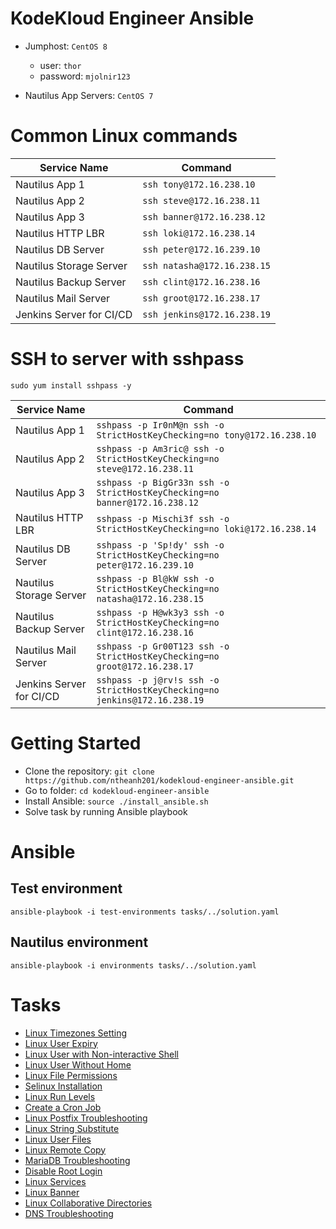 # KodeKloud Engineer Ansible

- Jumphost: `CentOS 8`
    - user: `thor`
    - password: `mjolnir123`

- Nautilus App Servers: `CentOS 7`

# Common Linux commands

| Service Name             | Command                     |
| ------------------------ | --------------------------- |
| Nautilus App 1           | `ssh tony@172.16.238.10`    |
| Nautilus App 2           | `ssh steve@172.16.238.11`   |
| Nautilus App 3           | `ssh banner@172.16.238.12`  |
| Nautilus HTTP LBR        | `ssh loki@172.16.238.14`    |
| Nautilus DB Server       | `ssh peter@172.16.239.10`   |
| Nautilus Storage Server  | `ssh natasha@172.16.238.15` |
| Nautilus Backup Server   | `ssh clint@172.16.238.16`   |
| Nautilus Mail Server     | `ssh groot@172.16.238.17`   |
| Jenkins Server for CI/CD | `ssh jenkins@172.16.238.19` |

# SSH to server with sshpass

`sudo yum install sshpass -y`

| Service Name             | Command                                                                    |
| ------------------------ | -------------------------------------------------------------------------- |
| Nautilus App 1           | `sshpass -p Ir0nM@n ssh -o StrictHostKeyChecking=no tony@172.16.238.10`    |
| Nautilus App 2           | `sshpass -p Am3ric@ ssh -o StrictHostKeyChecking=no steve@172.16.238.11`   |
| Nautilus App 3           | `sshpass -p BigGr33n ssh -o StrictHostKeyChecking=no banner@172.16.238.12` |
| Nautilus HTTP LBR        | `sshpass -p Mischi3f ssh -o StrictHostKeyChecking=no loki@172.16.238.14`   |
| Nautilus DB Server       | `sshpass -p 'Sp!dy' ssh -o StrictHostKeyChecking=no peter@172.16.239.10`     |
| Nautilus Storage Server  | `sshpass -p Bl@kW ssh -o StrictHostKeyChecking=no natasha@172.16.238.15`   |
| Nautilus Backup Server   | `sshpass -p H@wk3y3 ssh -o StrictHostKeyChecking=no clint@172.16.238.16`   |
| Nautilus Mail Server     | `sshpass -p Gr00T123 ssh -o StrictHostKeyChecking=no groot@172.16.238.17`  |
| Jenkins Server for CI/CD | `sshpass -p j@rv!s ssh -o StrictHostKeyChecking=no jenkins@172.16.238.19`  |

# Getting Started

- Clone the repository: `git clone https://github.com/ntheanh201/kodekloud-engineer-ansible.git`
- Go to folder: `cd kodekloud-engineer-ansible`
- Install Ansible: `source ./install_ansible.sh`
- Solve task by running Ansible playbook

# Ansible

## Test environment

`ansible-playbook -i test-environments tasks/../solution.yaml`

## Nautilus environment

`ansible-playbook -i environments tasks/../solution.yaml`


# Tasks

- [Linux Timezones Setting](/tasks/linux-timezones-setting/)
- [Linux User Expiry](/tasks/linux-user-expiry/)
- [Linux User with Non-interactive Shell](/tasks/linux-user-with-non-interactive-shell/)
- [Linux User Without Home](/tasks/linux-user-without-home/)
- [Linux File Permissions](/tasks/linux-file-permissions/)
- [Selinux Installation](/tasks/selinux-installation/)
- [Linux Run Levels](/tasks/linux-run-levels/)
- [Create a Cron Job](/tasks/create-a-cron-job/)
- [Linux Postfix Troubleshooting](/tasks/linux-postfix-troubleshooting/)
- [Linux String Substitute](/tasks/linux-string-substitute/)
- [Linux User Files](/tasks/linux-user-files/)
- [Linux Remote Copy](/tasks/linux-remote-copy/)
- [MariaDB Troubleshooting](/tasks/mariadb-troubleshooting/)
- [Disable Root Login](/tasks/disable-root-login/)
- [Linux Services](/tasks/linux-services/)
- [Linux Banner](/tasks/linux-banner)
- [Linux Collaborative Directories](/tasks/linux-collaborative-directories/)
- [DNS Troubleshooting](/tasks/dns-troubleshooting/)